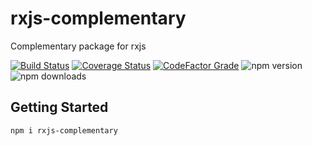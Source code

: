 # rxjs-complementary
Complementary package for rxjs

[![Build Status](https://travis-ci.com/alonzo86/rxjs-complementary.svg?branch=master)](https://travis-ci.com/alonzo86/rxjs-complementary)
[![Coverage Status](https://coveralls.io/repos/github/alonzo86/rxjs-complementary/badge.svg?branch=master)](https://coveralls.io/github/alonzo86/rxjs-complementary?branch=master)
[![CodeFactor Grade](https://www.codefactor.io/repository/github/alonzo86/rxjs-complementary/badge)](https://www.codefactor.io/repository/github/alonzo86/rxjs-complementary)
![npm version](https://img.shields.io/npm/v/rxjs-complementary)
![npm downloads](https://img.shields.io/npm/dw/rxjs-complementary)

## Getting Started

```bash
npm i rxjs-complementary
```

